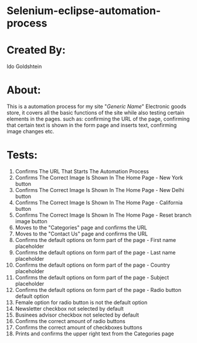 # Selenium-eclipse-automation-process
# Created By:
Ido Goldshtein
# About:
This is a automation process for my site "*Generic Name*" Electronic goods store, it covers all the basic functions of the site while also testing certain elements in the pages.
such as: confirming the URL of the page, confirming that certain text is shown in the form page and inserts text, confirming image changes etc.
# Tests:
1. Confirms The URL That Starts The Automation Process
2. Confirms The Correct Image Is Shown In The Home Page - New York button
3. Confirms The Correct Image Is Shown In The Home Page - New Delhi button
4. Confirms The Correct Image Is Shown In The Home Page - California button
5. Confirms The Correct Image Is Shown In The Home Page - Reset branch image button
6. Moves to the "Categories" page and confirms the URL
7. Moves to the "Contact Us" page and confirms the URL
8. Confirms the default options on form part of the page - First name placeholder
9. Confirms the default options on form part of the page - Last name placeholder
10. Confirms the default options on form part of the page - Country placeholder
11. Confirms the default options on form part of the page - Subject placeholder
12. Confirms the default options on form part of the page - Radio button default option
13. Female option for radio button is not the default option
14. Newsletter checkbox not selected by default
15. Businees advisor checkbox not selected by default
16. Confirms the correct amount of radio buttons
17. Confirms the correct amount of checkboxes buttons
18. Prints and confirms the upper right text from the Categories page

